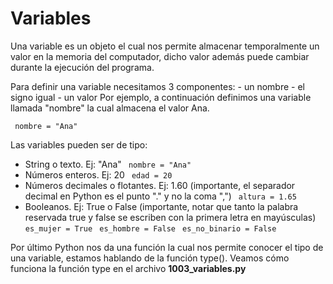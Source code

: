 # Variables
Una variable es un objeto el cual nos permite almacenar temporalmente un valor en la memoria del computador, dicho valor además puede cambiar durante la ejecución del programa.

Para definir una variable necesitamos 3 componentes:
    - un nombre
    - el signo igual
    - un valor
Por ejemplo, a continuación definimos una variable llamada "nombre" la cual almacena el valor Ana.

` nombre = "Ana"`


Las variables pueden ser de tipo:
* String o texto. Ej: "Ana"
    ` nombre = "Ana"`
* Números enteros. Ej: 20
    ` edad = 20`
* Números decimales o flotantes. Ej: 1.60 (importante, el separador decimal en Python es el punto "." y no la coma ",")
    ` altura = 1.65`
* Booleanos. Ej: True o False (importante, notar que tanto la palabra reservada true y false se escriben con la primera letra en mayúsculas)
    ` es_mujer = True`
    ` es_hombre = False`
    ` es_no_binario = False`

Por último Python nos da una función la cual nos permite conocer el tipo de una variable, estamos hablando de la función type(). Veamos cómo funciona la función type en el archivo **1003_variables.py**